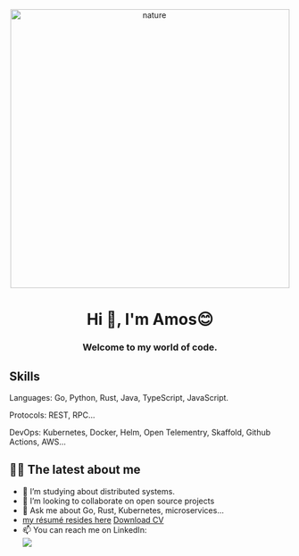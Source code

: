 <div align="center">
<img width="500" alt="nature" src="green.avif">
</div>

<h1 align="center">Hi 👋, I'm Amos😊  </h1>
<h3 align="center">Welcome to my world of code.</h3>

## Skills 

Languages: Go, Python, Rust, Java, TypeScript, JavaScript.

Protocols: REST, RPC...

DevOps: Kubernetes, Docker, Helm, Open Telementry, Skaffold, Github Actions, AWS...

## 👨‍💻 The latest about me 

- 🔭 I’m studying about distributed systems. 
- 👯 I’m looking to collaborate on open source projects 
- 💬 Ask me about Go, Rust, Kubernetes, microservices...
- [my résumé resides here](./Amos-Ehiguese-Software-Developer.pdf)
   <a href="./Amos-Ehiguese-Resume.pdf" download='Amos-Ehiguese-Resume.pdf'>
     Download CV
   </a>
- 📫 You can reach me on LinkedIn:\
<a href="https://www.linkedin.com/in/amos-ehiguese-201b33100/"><img src="https://img.shields.io/badge/LinkedIn-0077B5?style=for-the-badge&logo=linkedin&logoColor=white"/></a>


 

